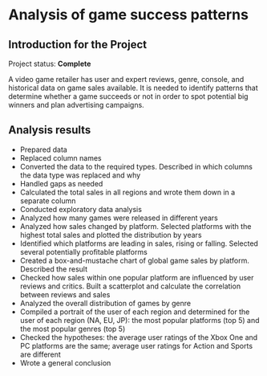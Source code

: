 # Analysis of game success patterns

## Introduction for the Project 

Project status: **Complete**

A video game retailer has user and expert reviews, genre, console, and historical data on game sales available. It is needed to identify patterns that determine whether a game succeeds or not in order to spot potential big winners and plan advertising campaigns.

## Analysis results

* Prepared data
* Replaced column names
* Converted the data to the required types. Described in which columns the data type was replaced and why
* Handled gaps as needed
* Calculated the total sales in all regions and wrote them down in a separate column
* Conducted exploratory data analysis
* Analyzed how many games were released in different years
* Analyzed how sales changed by platform. Selected platforms with the highest total sales and plotted the distribution by years
* Identified which platforms are leading in sales, rising or falling. Selected several potentially profitable platforms
* Created a box-and-mustache chart of global game sales by platform. Described the result
* Checked how sales within one popular platform are influenced by user reviews and critics. Built a scatterplot and calculate the correlation between reviews and sales
* Analyzed the overall distribution of games by genre
* Compiled a portrait of the user of each region and determined for the user of each region (NA, EU, JP): the most popular platforms (top 5) and the most popular genres (top 5)
* Checked the hypotheses: the average user ratings of the Xbox One and PC platforms are the same;  average user ratings for Action and Sports are different
* Wrote a general conclusion
